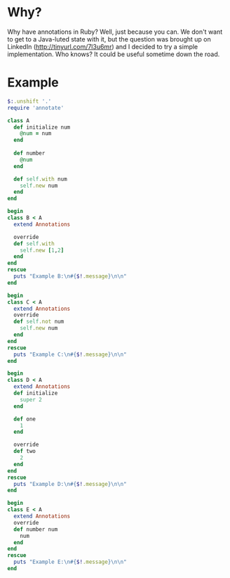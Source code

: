 Why?
=======
Why have annotations in Ruby? Well, just because you can. We don't want to get to a Java-luted state with it, but the question was brought up on LinkedIn (http://tinyurl.com/7l3u6mr) and I decided to try a simple implementation. Who knows? It could be useful sometime down the road.

Example
=======
```ruby
$:.unshift '.'
require 'annotate'

class A
  def initialize num
    @num = num
  end
  
  def number
    @num
  end

  def self.with num
    self.new num
  end
end

begin
class B < A
  extend Annotations

  override
  def self.with
    self.new [1,2]
  end
end
rescue
  puts "Example B:\n#{$!.message}\n\n"
end

begin
class C < A
  extend Annotations
  override
  def self.not num
    self.new num
  end
end
rescue
  puts "Example C:\n#{$!.message}\n\n"
end

begin
class D < A
  extend Annotations
  def initialize
    super 2
  end

  def one
    1
  end

  override
  def two
    2
  end
end
rescue
  puts "Example D:\n#{$!.message}\n\n"
end

begin
class E < A
  extend Annotations
  override
  def number num
    num
  end
end
rescue
  puts "Example E:\n#{$!.message}\n\n"
end
```
